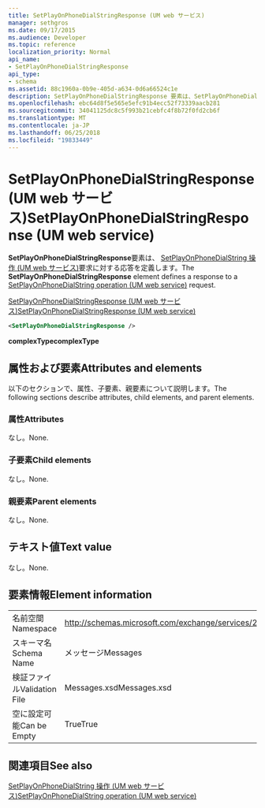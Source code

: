 ```yaml
---
title: SetPlayOnPhoneDialStringResponse (UM web サービス)
manager: sethgros
ms.date: 09/17/2015
ms.audience: Developer
ms.topic: reference
localization_priority: Normal
api_name:
- SetPlayOnPhoneDialStringResponse
api_type:
- schema
ms.assetid: 88c1960a-0b9e-405d-a634-0d6a66524c1e
description: SetPlayOnPhoneDialStringResponse 要素は、SetPlayOnPhoneDialString の操作 (UM web サービス) 要求に対する応答を定義します。
ms.openlocfilehash: ebc64d8f5e565e5efc91b4ecc52f73339aacb281
ms.sourcegitcommit: 34041125dc8c5f993b21cebfc4f8b72f0fd2cb6f
ms.translationtype: MT
ms.contentlocale: ja-JP
ms.lasthandoff: 06/25/2018
ms.locfileid: "19833449"
---
```

# <a name="setplayonphonedialstringresponse-um-web-service"></a><span data-ttu-id="2b7ba-103">SetPlayOnPhoneDialStringResponse (UM web サービス)</span><span class="sxs-lookup"><span data-stu-id="2b7ba-103">SetPlayOnPhoneDialStringResponse (UM web service)</span></span>

<span data-ttu-id="2b7ba-104">**SetPlayOnPhoneDialStringResponse**要素は、 [SetPlayOnPhoneDialString 操作 (UM web サービス)](setplayonphonedialstring-operation-um-web-service.md)要求に対する応答を定義します。</span><span class="sxs-lookup"><span data-stu-id="2b7ba-104">The **SetPlayOnPhoneDialStringResponse** element defines a response to a [SetPlayOnPhoneDialString operation (UM web service)](setplayonphonedialstring-operation-um-web-service.md) request.</span></span> 
  
[<span data-ttu-id="2b7ba-105">SetPlayOnPhoneDialStringResponse (UM web サービス)</span><span class="sxs-lookup"><span data-stu-id="2b7ba-105">SetPlayOnPhoneDialStringResponse (UM web service)</span></span>](setplayonphonedialstringresponse-um-web-service.md)
  
```xml
<SetPlayOnPhoneDialStringResponse />
```

 <span data-ttu-id="2b7ba-106">**complexType**</span><span class="sxs-lookup"><span data-stu-id="2b7ba-106">**complexType**</span></span>
## <a name="attributes-and-elements"></a><span data-ttu-id="2b7ba-107">属性および要素</span><span class="sxs-lookup"><span data-stu-id="2b7ba-107">Attributes and elements</span></span>

<span data-ttu-id="2b7ba-108">以下のセクションで、属性、子要素、親要素について説明します。</span><span class="sxs-lookup"><span data-stu-id="2b7ba-108">The following sections describe attributes, child elements, and parent elements.</span></span>
  
### <a name="attributes"></a><span data-ttu-id="2b7ba-109">属性</span><span class="sxs-lookup"><span data-stu-id="2b7ba-109">Attributes</span></span>

<span data-ttu-id="2b7ba-110">なし。</span><span class="sxs-lookup"><span data-stu-id="2b7ba-110">None.</span></span>
  
### <a name="child-elements"></a><span data-ttu-id="2b7ba-111">子要素</span><span class="sxs-lookup"><span data-stu-id="2b7ba-111">Child elements</span></span>

<span data-ttu-id="2b7ba-112">なし。</span><span class="sxs-lookup"><span data-stu-id="2b7ba-112">None.</span></span>
  
### <a name="parent-elements"></a><span data-ttu-id="2b7ba-113">親要素</span><span class="sxs-lookup"><span data-stu-id="2b7ba-113">Parent elements</span></span>

<span data-ttu-id="2b7ba-114">なし。</span><span class="sxs-lookup"><span data-stu-id="2b7ba-114">None.</span></span>
  
## <a name="text-value"></a><span data-ttu-id="2b7ba-115">テキスト値</span><span class="sxs-lookup"><span data-stu-id="2b7ba-115">Text value</span></span>

<span data-ttu-id="2b7ba-116">なし。</span><span class="sxs-lookup"><span data-stu-id="2b7ba-116">None.</span></span>
  
## <a name="element-information"></a><span data-ttu-id="2b7ba-117">要素情報</span><span class="sxs-lookup"><span data-stu-id="2b7ba-117">Element information</span></span>

|||
|:-----|:-----|
|<span data-ttu-id="2b7ba-118">名前空間</span><span class="sxs-lookup"><span data-stu-id="2b7ba-118">Namespace</span></span>  <br/> |http://schemas.microsoft.com/exchange/services/2006/messages  <br/> |
|<span data-ttu-id="2b7ba-119">スキーマ名</span><span class="sxs-lookup"><span data-stu-id="2b7ba-119">Schema Name</span></span>  <br/> |<span data-ttu-id="2b7ba-120">メッセージ</span><span class="sxs-lookup"><span data-stu-id="2b7ba-120">Messages</span></span>  <br/> |
|<span data-ttu-id="2b7ba-121">検証ファイル</span><span class="sxs-lookup"><span data-stu-id="2b7ba-121">Validation File</span></span>  <br/> |<span data-ttu-id="2b7ba-122">Messages.xsd</span><span class="sxs-lookup"><span data-stu-id="2b7ba-122">Messages.xsd</span></span>  <br/> |
|<span data-ttu-id="2b7ba-123">空に設定可能</span><span class="sxs-lookup"><span data-stu-id="2b7ba-123">Can be Empty</span></span>  <br/> |<span data-ttu-id="2b7ba-124">True</span><span class="sxs-lookup"><span data-stu-id="2b7ba-124">True</span></span>  <br/> |
   
## <a name="see-also"></a><span data-ttu-id="2b7ba-125">関連項目</span><span class="sxs-lookup"><span data-stu-id="2b7ba-125">See also</span></span>



[<span data-ttu-id="2b7ba-126">SetPlayOnPhoneDialString 操作 (UM web サービス)</span><span class="sxs-lookup"><span data-stu-id="2b7ba-126">SetPlayOnPhoneDialString operation (UM web service)</span></span>](setplayonphonedialstring-operation-um-web-service.md)

